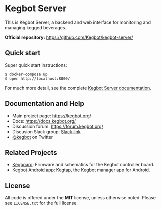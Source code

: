 # Kegbot Server

This is Kegbot Server, a backend and web interface for monitoring
and managing kegged beverages.

**Official repository:** https://github.com/Kegbot/kegbot-server/


## Quick start

Super quick start instructions:

```
$ docker-compose up
$ open http://localhost:8000/
```

For much more detail, see the complete [Kegbot Server documentation](https://docs.kegbot.org/projects/kegbot-server/en/latest/).


## Documentation and Help

* Main project page: https://kegbot.org/
* Docs: https://docs.kegbot.org/
* Discussion forum: https://forum.kegbot.org/
* Discusion Slack group: [Slack link](https://join.slack.com/t/kegbot/shared_invite/zt-3t6rpu9t-AXLNNmL0vPelsbcU6afvjQ)
* [@kegbot](http://twitter.com/kegbot) on Twitter


## Related Projects

* [Kegboard](https://github.com/Kegbot/kegboard): Firmware and schematics
  for the Kegbot controller board.
* [Kegbot Android app](https://github.com/Kegbot/kegbot-android): Kegtap,
  the Kegbot manager app for Android.


## License

All code is offered under the **MIT** license, unless otherwise noted.  Please
see `LICENSE.txt` for the full license.

